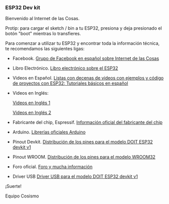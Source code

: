 ### ESP32 Dev kit

Bienvenido al Internet de las Cosas.

Protip: para cargar el sketch / bin a tu ESP32, presiona y deja presionado el botón "boot" mientras lo transfieres.

Para comenzar a utilizar tu ESP32 y encontrar toda la información técnica, te recomendamos las siguientes ligas:

* Facebook.
[Grupo de Facebook en español sobre Internet de las Cosas](https://www.facebook.com/groups/724628401049648/)

* Libro Electrónico.
[Libro electrónico sobre el ESP32](https://drive.google.com/file/d/11-IH-38VJOXbFJ1ybB1i2Cvcl9n3pSTU/view)

* Videos en Español.
[Listas con decenas de videos con ejemplos y código de proyectos con ESP32:
Tutoriales básicos en español](https://www.youtube.com/playlist?list=PL2xmtLUbEugnUoLiRTqwCm5wi2MSzsw3D)

* Videos en Inglés:

  [Videos en Inglés 1](https://www.youtube.com/watch?v=rP9p0MzxSos&list=PLxJ8_KSR8bp5-F4HVG4QOm4Kt6wQhzsjU)

  [Videos en Inglés 2](https://www.youtube.com/watch?v=jhjZZkKupk8&list=PL3XBzmAj53RnZPeWe799F-uoXERBldhn9)
  
* Fabricante del chip, Espressif. 
[Información oficial del fabricante del chip](https://espressif.com/en/producttype/esp-wroom-32)

* Arduino. 
[Librerías oficiales Arduino](https://github.com/espressif/arduino-esp32)

* Pinout Devkit. 
[Distribución de los pines para el modelo DOIT ESP32 devkit v1](https://raw.githubusercontent.com/playelek/pinout-doit-32devkitv1/master/pinoutDOIT32devkitv1.png)

* Pinout WROOM. 
[Distribución de los pines para el modelo WROOM32](https://drive.google.com/file/d/1mg0xArQDeQ9RXl4M13djkiGNfexS9YOk/view?usp=sharing)

* Foro oficial.
[Foro y mucha información](https://esp32.com/)

* Driver USB
[Driver USB para el modelo DOIT ESP32 devkit v1](https://www.silabs.com/products/interface/usb-bridges/classic-usb-bridges/device.cp2102)


¡Suerte!

  Equipo Cosismo
